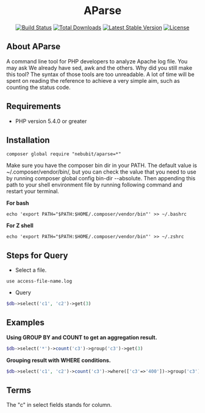 <h1 align="center">AParse</h1>

<p align="center">
<a href="https://travis-ci.org/nebubit/aparse"><img src="https://travis-ci.org/nebubit/aparse.svg" alt="Build Status"></a>
<a href="https://packagist.org/packages/nebubit/aparse"><img src="https://poser.pugx.org/nebubit/aparse/d/total.svg" alt="Total Downloads"></a>
<a href="https://packagist.org/packages/nebubit/aparse"><img src="https://poser.pugx.org/nebubit/aparse/v/stable.svg" alt="Latest Stable Version"></a>
<a href="https://packagist.org/packages/nebubit/aparse"><img src="https://poser.pugx.org/nebubit/aparse/license.svg" alt="License"></a>
</p>

## About AParse
A command line tool for PHP developers to analyze Apache log file. You may ask We already have sed, awk and the others. Why did you still make this tool? The syntax of those tools are too unreadable. A lot of time will be spent on reading the reference to achieve a very simple aim, such as counting the status code. 

## Requirements
* PHP version 5.4.0 or greater

## Installation

```shell
composer global require "nebubit/aparse=*"
```
Make sure you have the composer bin dir in your PATH. The default value is ~/.composer/vendor/bin/, but you can check the value that you need to use by running composer global config bin-dir --absolute. Then appending this path to your shell environment file by running following command and restart your terminal.

**For bash**
```shell
echo 'export PATH="$PATH:$HOME/.composer/vendor/bin"' >> ~/.bashrc
```
**For Z shell**
```shell
echo 'export PATH="$PATH:$HOME/.composer/vendor/bin"' >> ~/.zshrc
```


## Steps for Query
* Select a file.

```shell
use access-file-name.log
```

* Query

```php
$db->select('c1', 'c2')->get(3)
```

## Examples
**Using GROUP BY and COUNT to get an aggregation result.**

```php
$db->select('*')->count('c3')->group('c3')->get(3)
```
**Grouping result with WHERE conditions.**
```php
$db->select('c1', 'c2')->count('c3')->where(['c3'=>'400'])->group('c3')->get(3)
```

## Terms

The "c" in select fields stands for column.

